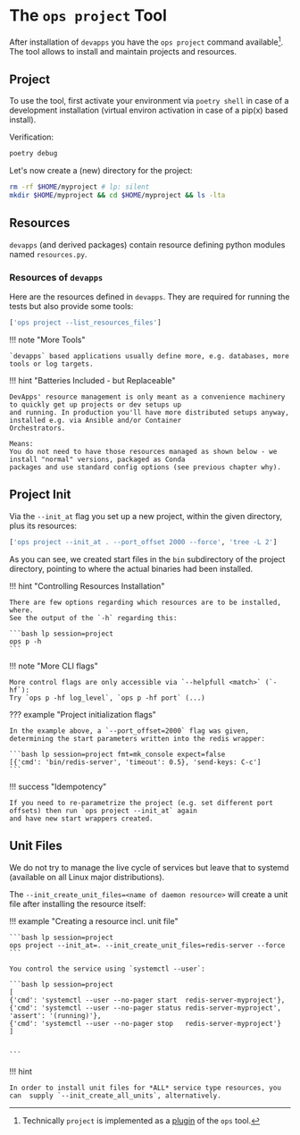 # The `ops project` Tool

After installation of `devapps` you have the `ops project` command available[^1]. The tool allows to install and
maintain projects and resources.

[^1]: Technically `project` is implemented as a [plugin](../../dev/plugins) of the `ops` tool.

## Project

To use the tool, first activate your environment via `poetry shell` in case of a development installation (virtual
environ activation in case of a pip(x) based install).

Verification:

```bash lp fmt=xt_flat new_session=project asserts=devapps_py3
poetry debug
```

Let's now create a (new) directory for the project:


```bash lp session='project', fmt='xt_flat'
rm -rf $HOME/myproject # lp: silent
mkdir $HOME/myproject && cd $HOME/myproject && ls -lta 
```

## Resources

`devapps` (and derived packages) contain resource defining python modules named `resources.py`.

### Resources of `devapps`

Here are the resources defined in `devapps`. They are required for running the tests but also provide some tools:

```bash lp session=project
['ops project --list_resources_files']
```

!!! note "More Tools"

    `devapps` based applications usually define more, e.g. databases, more tools or log targets.


!!! hint "Batteries Included - but Replaceable"

    DevApps' resource management is only meant as a convenience machinery to quickly get up projects or dev setups up
    and running. In production you'll have more distributed setups anyway, installed e.g. via Ansible and/or Container
    Orchestrators.

    Means:  
    You do not need to have those resources managed as shown below - we install "normal" versions, packaged as Conda
    packages and use standard config options (see previous chapter why).  




## Project Init

Via the `--init_at` flag you set up a new project, within the given directory, plus its resources:

```bash lp session=project timeout=100
['ops project --init_at . --port_offset 2000 --force', 'tree -L 2']
```

As you can see, we created start files in the `bin` subdirectory of the project directory, pointing to where the actual binaries
had been installed.


!!! hint "Controlling Resources Installation"

    There are few options regarding which resources are to be installed, where.
    See the output of the `-h` regarding this:

    ```bash lp session=project
    ops p -h
    ```

!!! note "More CLI flags"

    More control flags are only accessible via `--helpfull <match>` (`-hf`):  
    Try `ops p -hf log_level`, `ops p -hf port` (...)


??? example "Project initialization flags"

    In the example above, a `--port_offset=2000` flag was given, determining the start parameters written into the redis wrapper:

    ```bash lp session=project fmt=mk_console expect=false
    [{'cmd': 'bin/redis-server', 'timeout': 0.5}, 'send-keys: C-c']
    ```

!!! success "Idempotency"

    If you need to re-parametrize the project (e.g. set different port offsets) then run `ops project --init_at` again
    and have new start wrappers created.


## Unit Files

We do not try to manage the live cycle of services but leave that to systemd (available on all Linux major distributions).

The `--init_create_unit_files=<name of daemon resource>` will create a unit file after installing the resource itself:

!!! example "Creating a resource incl. unit file"

    ```bash lp session=project 
    ops project --init_at=. --init_create_unit_files=redis-server --force
    ```

    You control the service using `systemctl --user`:

    ```bash lp session=project 
    [
    {'cmd': 'systemctl --user --no-pager start  redis-server-myproject'},
    {'cmd': 'systemctl --user --no-pager status redis-server-myproject', 'assert': '(running)'},
    {'cmd': 'systemctl --user --no-pager stop   redis-server-myproject'}
    ]


    ```

!!! hint

    In order to install unit files for *ALL* service type resources, you can  supply `--init_create_all_units`, alternatively.

    
